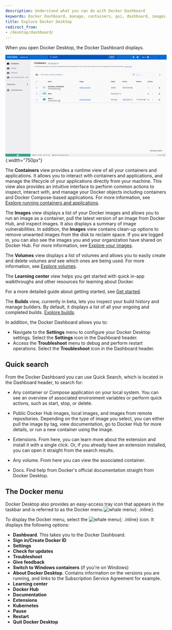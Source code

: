 ```yaml
---
description: Understand what you can do with Docker Dashboard
keywords: Docker Dashboard, manage, containers, gui, dashboard, images, user manual, whale menu
title: Explore Docker Desktop
redirect_from:
- /desktop/dashboard/
---
```


When you open Docker Desktop, the Docker Dashboard displays.

![Docker Dashboard on Containers view](../images/dashboard.PNG){:width="750px"}

The **Containers** view provides a runtime view of all your containers and applications. It allows you to interact with containers and applications, and manage the lifecycle of your applications directly from your machine. This view also provides an intuitive interface to perform common actions to inspect, interact with, and manage your Docker objects including containers and Docker Compose-based applications. For more information, see [Explore running containers and applications](container.md).

The **Images** view displays a list of your Docker images and allows you to run an image as a container, pull the latest version of an image from Docker Hub, and inspect images. It also displays a summary of image vulnerabilities. In addition, the **Images** view contains clean-up options to remove unwanted images from the disk to reclaim space. If you are logged in, you can also see the images you and your organization have shared on Docker Hub. For more information, see [Explore your images](images.md).

The **Volumes** view displays a list of volumes and allows you to easily create and delete volumes and see which ones are being used. For more information, see [Explore volumes](volumes.md).

The **Learning center** view helps you get started with quick in-app walkthroughs and other resources for learning about Docker. 

For a more detailed guide about getting started, see
[Get started](../get-started/index.md).

The **Builds** view, currently in beta, lets you inspect your build history and manage builders. By default, it displays a list of all your ongoing and completed builds. [Explore builds](builds.md).

In addition, the Docker Dashboard allows you to:

- Navigate to the **Settings** menu to configure your Docker Desktop settings. Select the **Settings** icon in the Dashboard header.
- Access the **Troubleshoot** menu to debug and perform restart operations. Select the **Troubleshoot** icon in the Dashboard header.

## Quick search

From the Docker Dashboard you can use Quick Search, which is located in the Dashboard header, to search for:

- Any container or Compose application on your local system. You can see an overview of associated environment variables or perform quick actions, such as start, stop, or delete.

- Public Docker Hub images, local images, and images from remote repositories. Depending on the type of image you select, you can either pull the image by tag, view documentation, go to Docker Hub for more details, or run a new container using the image.

- Extensions. From here, you can learn more about the extension and install it with a single click. Or, if you already have an extension installed, you can open it straight from the search results.

- Any volume. From here you can view the associated container.

- Docs. Find help from Docker's official documentation straight from Docker Desktop. 

## The Docker menu

Docker Desktop also provides an easy-access tray icon that appears in the taskbar and is referred to as the Docker menu ![whale menu](../../assets/images/whale-x.svg){: .inline}.

To display the Docker menu, select the ![whale menu](../../assets/images/whale-x.svg){: .inline} icon. It displays the following options:

- **Dashboard**. This takes you to the Docker Dashboard.
- **Sign in/Create Docker ID**
- **Settings**
- **Check for updates**
- **Troubleshoot**
- **Give feedback**
- **Switch to Windows containers** (if you're on Windows)
- **About Docker Desktop**. Contains information on the versions you are running, and links to the Subscription Service Agreement for example.
- **Learning center**
- **Docker Hub**
- **Documentation**
- **Extensions**
- **Kubernetes**
- **Pause**
- **Restart**
- **Quit Docker Desktop**
